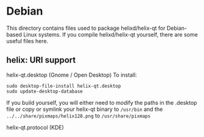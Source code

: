 
Debian
====================
This directory contains files used to package helixd/helix-qt
for Debian-based Linux systems. If you compile helixd/helix-qt yourself, there are some useful files here.

## helix: URI support ##


helix-qt.desktop  (Gnome / Open Desktop)
To install:

	sudo desktop-file-install helix-qt.desktop
	sudo update-desktop-database

If you build yourself, you will either need to modify the paths in
the .desktop file or copy or symlink your helix-qt binary to `/usr/bin`
and the `../../share/pixmaps/helix128.png` to `/usr/share/pixmaps`

helix-qt.protocol (KDE)


